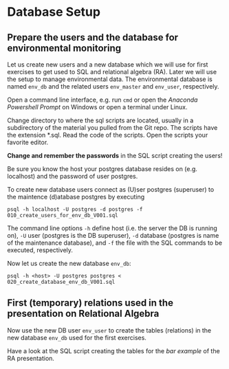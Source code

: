 # Database Setup #

## Prepare the users and the database for environmental monitoring ##

Let us create new users and a new database which we will use for first exercises to get used to SQL and relational algebra (RA). Later we will use the setup to manage environmental data. The environmental database is named `env_db` and the related users `env_master` and `env_user`, respectively.

Open a command line interface, e.g. run `cmd` or open the *Anaconda Powershell Prompt* on Windows or open a terminal under Linux.

Change directory to where the sql scripts are located, usually in a subdirectory of the material you pulled from the Git repo. The scripts have the extension *.sql. 
Read the code of the scripts. Open the scripts your favorite editor.

**Change and remember the passwords** in the SQL script creating the users!

Be sure you know the host your postgres database resides on (e.g. localhost) and the password of user postgres.

To create new database users connect as (U)ser postgres (superuser) to the maintence (d)atabase postgres by executing

	psql -h localhost -U postgres -d postgres -f 010_create_users_for_env_db_V001.sql

The command line options `-h` define host (i.e. the server the DB is running on), `-U` user (postgres is the DB superuser), `-d` database (postgres is name of the maintenance database), and `-f` the file with the SQL commands to be executed, respectively. 

Now let us create the new database `env_db`:

	psql -h <host> -U postgres postgres < 020_create_database_env_db_V001.sql

## First (temporary)  relations used in the presentation on Relational Algebra ##

Now use the new DB user `env_user` to create the tables (relations) in the new database `env_db` used for the first exercises.

Have a look at the SQL script creating the tables for the _bar example_ of the RA presentation.




